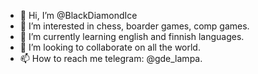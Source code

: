 - 👋 Hi, I’m @BlackDiamondIce
- 👀 I’m interested in chess, boarder games, comp games.
- 🌱 I’m currently learning english and finnish languages.
- 💞️ I’m looking to collaborate on all the world.
- 📫 How to reach me telegram: @gde_lampa.

<!---
BlackDiamondIce/BlackDiamondIce is a ✨ special ✨ repository because its `README.md` (this file) appears on your GitHub profile.
You can click the Preview link to take a look at your changes.
--->
